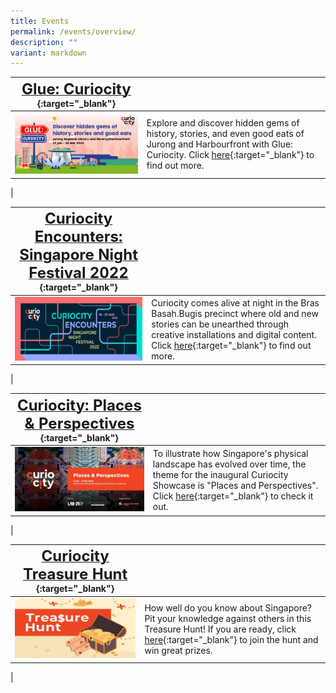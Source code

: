 ```yaml
---
title: Events
permalink: /events/overview/
description: ""
variant: markdown
---
```

| [**<font size="5"> Glue: Curiocity </font>**](/events/glue-curiocity/introduction/){:target="_blank"}  |  | 
| -------- | -------- | 
| [<img src="/images/Events/glue_website_annoucement_1.png" alt="glue:curiocity" style="width:650px">](/events/glue-curiocity/introduction/)   | Explore and discover hidden gems of history, stories, and even good eats of Jurong and Harbourfront with&nbsp;Glue: Curiocity. Click [here](/events/glue-curiocity/introduction/){:target="_blank"} to find out more.
|


| [**<font size="5"> Curiocity Encounters: Singapore Night Festival 2022 </font>**](/events/curiocity-encounters-snf){:target="_blank"}  |  | 
| -------- | -------- | 
| [<img src="/images/Events/events_curiocityencounters.png" alt="central-area" style="width:650px">](/events/curiocity-encounters-snf)   | Curiocity comes alive at night in the Bras Basah.Bugis precinct where old and new stories can be unearthed through creative installations and digital content. Click [here](/events/curiocity-encounters-snf){:target="_blank"} to find out more.
|

| [**<font size="5"> Curiocity: Places &amp; Perspectives </font>**](/events/curiocity-showcase-2022){:target="_blank"}  |  | 
| -------- | -------- | 
| [<img src="/images/Events/events_placesandperspective.jpg" alt="central-area" style="width:650px">](/events/curiocity-showcase-2022)   | To illustrate how Singapore's physical landscape has evolved over time, the theme for the inaugural Curiocity Showcase is "Places and Perspectives". Click [here](/events/curiocity-showcase-2022){:target="_blank"} to check it out.
|

| [**<font size="5"> Curiocity Treasure Hunt </font>**](/events/curiocity-treasure-hunt/introduction){:target="_blank"}  |  | 
| -------- | -------- | 
| [<img src="/images/Events/events_treasure_hunt.jpg" alt="central-area" style="width:650px">](/events/curiocity-treasure-hunt/introduction)   | How well do you know about Singapore? Pit your knowledge against others in this Treasure Hunt! If you are ready, click [here](/events/curiocity-treasure-hunt/introduction){:target="_blank"} to join the hunt and win great prizes.
|
